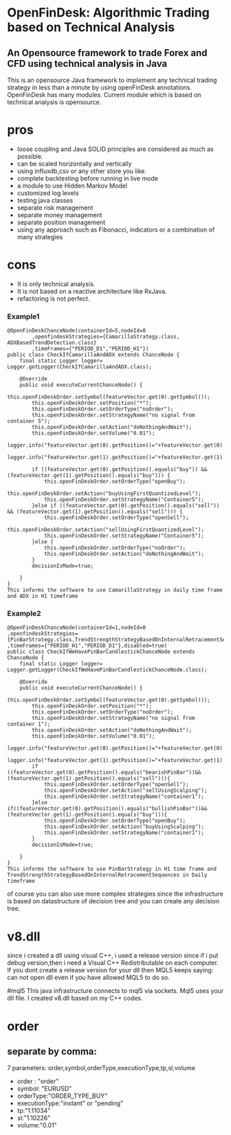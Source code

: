 
# OpenFinDesk: Algorithmic Trading based on Technical Analysis
## An Opensource framework to trade Forex and CFD using technical analysis in Java
This is an opensource Java framework to implement any technical trading strategy in less than a minute
by using openFinDesk annotations.
OpenFinDesk has many modules. Current module which is based on technical analysis is opensource.

# pros
* loose coupling and Java SOLID principles are considered as much as possible.
* can be scaled horizontally and vertically
* using influxdb,csv or any other store you like.
* complete backtesting before running in live mode
* a module to use Hidden Markov Model
* customized log levels
* testing java classes
* separate risk management 
* separate money management 
* separate position management
* using any approach such as Fibonacci, indicators or a combination of many strategies
# cons
* It is only technical analysis.
* It is not based on a reactive architecture like RxJava.
* refactoring is not perfect.
### Example1
```
@OpenFinDeskChanceNode(containerId=5,nodeId=0
        ,openfindeskStrategies={CamarillaStrategy.class, ADXBasedTrendDetection.class}
        ,timeFrames={"PERIOD_D1","PERIOD_H1"})
public class CheckIfCamarillaAndADX extends ChanceNode {
    final static Logger logger= Logger.getLogger(CheckIfCamarillaAndADX.class);

    @Override
    public void executeCurrentChanceNode() {
        this.openFinDeskOrder.setSymbol(featureVector.get(0).getSymbol());
        this.openFinDeskOrder.setPosition("*");
        this.openFinDeskOrder.setOrderType("noOrder");
        this.openFinDeskOrder.setStrategyName("no signal from container 5");
        this.openFinDeskOrder.setAction("doNothingAndWait");
        this.openFinDeskOrder.setVolume("0.01");
        logger.info("featureVector.get(0).getPosition()="+featureVector.get(0).getPosition());
        logger.info("featureVector.get(1).getPosition()="+featureVector.get(1).getPosition());

        if ((featureVector.get(0).getPosition().equals("buy")) && (featureVector.get(1).getPosition().equals("buy"))) {
            this.openFinDeskOrder.setOrderType("openBuy");
            this.openFinDeskOrder.setAction("buyUsingFirstQuantizedLevel");
            this.openFinDeskOrder.setStrategyName("Container5");
        }else if ((featureVector.get(0).getPosition().equals("sell")) && (featureVector.get(1).getPosition().equals("sell"))) {
            this.openFinDeskOrder.setOrderType("openSell");
            this.openFinDeskOrder.setAction("sellUsingFirstQuantizedLevel");
            this.openFinDeskOrder.setStrategyName("Container5");
        }else {
            this.openFinDeskOrder.setOrderType("noOrder");
            this.openFinDeskOrder.setAction("doNothingAndWait");
        }
        decisionIsMade=true;

    }
}
This informs the software to use CamarillaStrategy in daily time frame and ADX in H1 timeframe
```
### Example2
```
@OpenFinDeskChanceNode(containerId=1,nodeId=0
,openfindeskStrategies={PinBarStrategy.class,TrendStrengthStrategyBasedOnInternalRetracementSequences.class}
,timeFrames={"PERIOD_H1","PERIOD_D1"},disabled=true)
public class CheckIfWeHavePinBarCandlestickChanceNode extends ChanceNode {
    final static Logger logger= Logger.getLogger(CheckIfWeHavePinBarCandlestickChanceNode.class);

    @Override
    public void executeCurrentChanceNode() {
        this.openFinDeskOrder.setSymbol(featureVector.get(0).getSymbol());
        this.openFinDeskOrder.setPosition("*");
        this.openFinDeskOrder.setOrderType("noOrder");
        this.openFinDeskOrder.setStrategyName("no signal from container 1");
        this.openFinDeskOrder.setAction("doNothingAndWait");
        this.openFinDeskOrder.setVolume("0.01");
        logger.info("featureVector.get(0).getPosition()="+featureVector.get(0).getPosition());
        logger.info("featureVector.get(1).getPosition()="+featureVector.get(1).getPosition());
        if ((featureVector.get(0).getPosition().equals("bearishPinBar"))&&(featureVector.get(1).getPosition().equals("sell"))){
            this.openFinDeskOrder.setOrderType("openSell");
            this.openFinDeskOrder.setAction("sellUsingScalping");
            this.openFinDeskOrder.setStrategyName("container1");
        }else if((featureVector.get(0).getPosition().equals("bullishPinBar"))&&(featureVector.get(1).getPosition().equals("buy"))){
            this.openFinDeskOrder.setOrderType("openBuy");
            this.openFinDeskOrder.setAction("buyUsingScalping");
            this.openFinDeskOrder.setStrategyName("container1");
        }
        decisionIsMade=true;

    }
}
This informs the software to use PinBarStrategy in H1 time frame and TrendStrengthStrategyBasedOnInternalRetracementSequences in Daily timeframe
```
of course you can also use more complex strategies since the infrastructure is based on datastructure of decision tree
and you can create any decision tree.
# v8.dll
since i created a dll using visual C++, i used a release version since
if i put debug version,then i need a  Visual C++ Redistributable on each computer.
If you dont create a release version for your dll then MQL5 keeps saying: can not open dll even
if you have allowed MQL5 to do so.

#mql5
This java infrastructure connects to mql5 via sockets. Mql5 uses your dll file. I created v8.dll based on my C++ codes.
# order
## separate by comma:
7 parameters: 
order,symbol,orderType,executionType,tp,sl,volume

* order : "order"
* symbol: "EURUSD"
* orderType:"ORDER_TYPE_BUY"
* executionType:"instant" or "pending"
* tp:"1.11034"
* sl:"1.10226"
* volume:"0.01" 